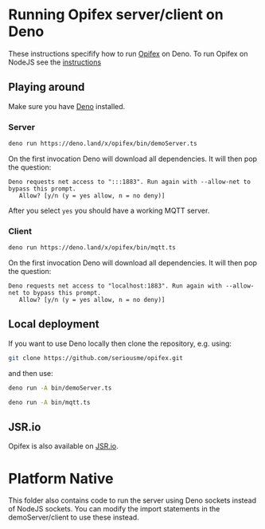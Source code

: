 # Running Opifex server/client on Deno

These instructions specifify how to run [Opifex](README.md) on Deno. To run
Opifex on NodeJS see the [instructions](../node/README.md)

## Playing around

Make sure you have [Deno](https://deno.land) installed.

### Server

```bash
deno run https://deno.land/x/opifex/bin/demoServer.ts
```

On the first invocation Deno will download all dependencies. It will then pop
the question:

```
Deno requests net access to ":::1883". Run again with --allow-net to bypass this prompt.
   Allow? [y/n (y = yes allow, n = no deny)]
```

After you select `yes` you should have a working MQTT server.

### Client

```bash
deno run https://deno.land/x/opifex/bin/mqtt.ts
```

On the first invocation Deno will download all dependencies. It will then pop
the question:

```
Deno requests net access to "localhost:1883". Run again with --allow-net to bypass this prompt.
   Allow? [y/n (y = yes allow, n = no deny)]
```

## Local deployment

If you want to use Deno locally then clone the repository, e.g. using:

```bash
git clone https://github.com/seriousme/opifex.git
```

and then use:

```bash
deno run -A bin/demoServer.ts
```

```bash
deno run -A bin/mqtt.ts
```

## JSR.io

Opifex is also available on [JSR.io](https://jsr.io/@seriousme/opifex).

# Platform Native 
This folder also contains code to run the server using Deno
sockets instead of NodeJS sockets. You can modify the import statements in the
demoServer/client to use these instead.

